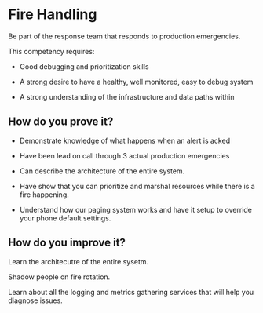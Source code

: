 # Fire Handling

Be part of the response team that responds to production emergencies.

This competency requires:

* Good debugging and prioritization skills

* A strong desire to have a healthy, well monitored, easy to debug system

* A strong understanding of the infrastructure and data paths within

## How do you prove it?

* Demonstrate knowledge of what happens when an alert is acked

* Have been lead on call through 3 actual production emergencies

* Can describe the architecture of the entire system.

* Have show that you can prioritize and marshal resources while there is a fire happening.

* Understand how our paging system works and have it setup to override your phone default settings.

## How do you improve it?

Learn the architecutre of the entire sysetm.

Shadow people on fire rotation.

Learn about all the logging and metrics gathering services that will help you diagnose issues.

